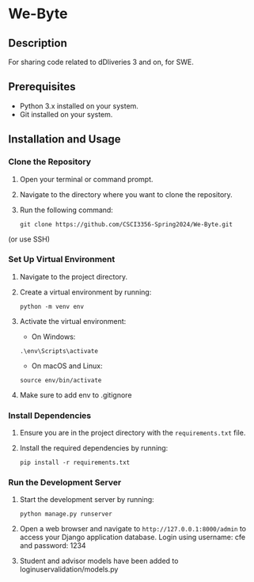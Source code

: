 # We-Byte

## Description
For sharing code related to dDliveries 3 and on, for SWE.

## Prerequisites
- Python 3.x installed on your system.
- Git installed on your system.

## Installation and Usage

### Clone the Repository
1. Open your terminal or command prompt.
2. Navigate to the directory where you want to clone the repository.
3. Run the following command:

    ```
    git clone https://github.com/CSCI3356-Spring2024/We-Byte.git
    ```
(or use SSH)

### Set Up Virtual Environment
1. Navigate to the project directory.
2. Create a virtual environment by running:

    ```
    python -m venv env
    ```
   
3. Activate the virtual environment:
   
    - On Windows:
    ```
    .\env\Scripts\activate
    ```
   
    - On macOS and Linux:
    ```
    source env/bin/activate
    ```
4. Make sure to add env to .gitignore
   
### Install Dependencies
1. Ensure you are in the project directory with the `requirements.txt` file.
2. Install the required dependencies by running:

    ```
    pip install -r requirements.txt
    ```

### Run the Development Server
1. Start the development server by running:

    ```
    python manage.py runserver
    ```

2. Open a web browser and navigate to `http://127.0.0.1:8000/admin` to access your Django application database. Login using username: cfe and password: 1234

3. Student and advisor models have been added to loginuservalidation/models.py

